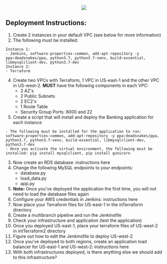 <p align="center">
<img src="https://github.com/kura-labs-org/kuralabs_deployment_1/blob/main/Kuralogo.png">
</p>

## Deployment Instructions:
1. Create 2 instances in your default VPC (see below for more information)
2. The following must be installed:
```
Instance 1:
- Jenkins, software-properties-common, add-apt-repository -y ppa:deadsnakes/ppa, python3.7, python3.7-venv, build-essential, libmysqlclient-dev, python3.7-dev
Instance 2:
- Terraform
```
4. Create two VPCs with Terraform, 1 VPC in US-east-1 and the other VPC in US-west-2. **MUST** have the following components in each VPC:
    - 2 AZ's
    - 2 Public Subnets
    - 2 EC2's
    - 1 Route Table
    - Security Group Ports: 8000 and 22     
5. Create a script that will install and deploy the Banking application for each instance
```
- The following must be installed for the application to run: software-properties-common, add-apt-repository -y ppa:deadsnakes/ppa, python3.7, python3.7-venv, build-essential, libmysqlclient-dev, python3.7-dev
- Once you activate the virtual environment, the following must be installed: pip install mysqlclient, pip install gunicorn
```
3. Now create an RDS database: instructions here
4. Change the following MySQL endpoints to your endpoints:
   - database.py
   - load_data.py
   - app.py
4. **Note:** Once you've deployed the application the first time, you will not need to load the database files again
5. Configure your AWS credentials in Jenkins: instructions here
6. Now place your Terraform files for US-east-1 in the inTerraform directory
7. Create a multibranch pipeline and run the Jenkinsfile 
8. Check your infrastructure and application (test the application)
9. Once you deployed US-east-1, place your terraform files of US-west-2 in intTerraform2 directory
10. Figure out how to edit the Jenkinsfile to deploy US-west-2
11. Once you've deployed to both regions, create an application load balancer for US-east-1 and US-west-2: instructions here
12. With both infrastructures deployed, is there anything else we should add to this infrastructure?  

